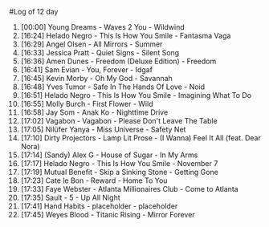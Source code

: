 #Log of 12 day

1. [00:00] Young Dreams - Waves 2 You - Wildwind
1. [16:24] Helado Negro - This Is How You Smile - Fantasma Vaga
1. [16:29] Angel Olsen - All Mirrors - Summer
1. [16:33] Jessica Pratt - Quiet Signs - Silent Song
1. [16:36] Amen Dunes - Freedom (Deluxe Edition) - Freedom
1. [16:41] Sam Evian - You, Forever - Idgaf
1. [16:45] Kevin Morby - Oh My God - Savannah
1. [16:48] Yves Tumor - Safe In The Hands Of Love - Noid
1. [16:51] Helado Negro - This Is How You Smile - Imagining What To Do
1. [16:55] Molly Burch - First Flower - Wild
1. [16:58] Jay Som - Anak Ko - Nighttime Drive
1. [17:02] Vagabon - Vagabon - Please Don't Leave The Table
1. [17:05] Nilüfer Yanya - Miss Universe - Safety Net
1. [17:10] Dirty Projectors - Lamp Lit Prose - (I Wanna) Feel It All (feat. Dear Nora)
1. [17:14] (Sandy) Alex G - House of Sugar - In My Arms
1. [17:17] Helado Negro - This Is How You Smile - November 7
1. [17:19] Mutual Benefit - Skip a Sinking Stone - Getting Gone
1. [17:23] Cate le Bon - Reward - Home To You
1. [17:33] Faye Webster - Atlanta Millionaires Club - Come to Atlanta
1. [17:35] Sault - 5 - Up All Night
1. [17:41] Hand Habits - placeholder - placeholder
1. [17:45] Weyes Blood - Titanic Rising - Mirror Forever
